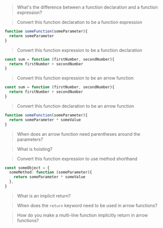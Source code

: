 > What's the difference between a function declaration and a function expression?

> Convert this function declaration to be a function expression

```ts
function someFunction(someParameter){
  return someParameter
}
```

> Convert this function expression to be a function declaration

```ts
const sum = function (firstNumber, secondNumber){
  return firstNumber + secondNumber
}
```

> Convert this function expression to be an arrow function

```ts
const sum = function (firstNumber, secondNumber){
  return firstNumber + secondNumber
}
```

> Convert this function declaration to be an arrow function

```ts
function someFunction(someParameter){
  return someParameter * someValue
}
```

> When does an arrow function need parentheses around the parameters?

> What is hoisting?

> Convert this function expression to use method shorthand

```ts
const someObject = {
  someMethod: function (someParameter){
    return someParameter * someValue
  },
}
```

> What is an implicit return?

> When does the `return` keyword need to be used in arrow functions?

> How do you make a multi-line function implicitly return in arrow functions?

